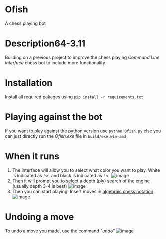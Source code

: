 # Ofish
A chess playing bot
# Description64-3.11
Building on a previous project to improve the chess playing *Command Line Interface* chess bot to include more functionality
# Installation
Install all required pakages using `pip install -r requirements.txt`
# Playing against the bot
If you want to play against the python version use `python Ofish.py` else you can just directly run the *Ofish.exe* file in `build/exe.win-amd`
# When it runs
1) The interface will allow you to select what color you want to play. White is indicated as `'w'` and black is indicated as `'b'`
![image](https://github.com/Dragjon/Ofish/assets/140328303/2eab37b9-f02f-4a4c-a251-c926da77b482)
2) Then it will prompt you to select a depth (ply) search of the engine (usually depth 3-4 is best)
![image](https://github.com/Dragjon/Ofish/assets/140328303/8213a675-224a-4fe0-b715-e5b0d2d86b50)
3) Then you can start playing! Insert moves in <a href="https://en.wikipedia.org/wiki/Algebraic_notation_(chess)">algebraic chess notation</a><br>
![image](https://github.com/Dragjon/Ofish/assets/140328303/2717120b-ad14-4811-b47a-afa03c9091e7)
# Undoing a move
To undo a move you made, use the command *"undo"*
![image](https://github.com/Dragjon/Ofish/assets/140328303/56aaf229-6bb1-42b2-afb3-bf17a10dc745)
